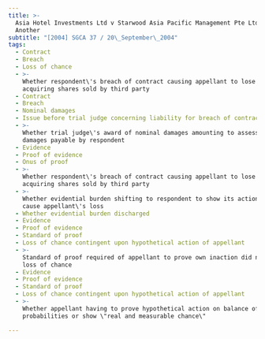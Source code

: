 ```yaml
---
title: >-
  Asia Hotel Investments Ltd v Starwood Asia Pacific Management Pte Ltd and
  Another
subtitle: "[2004] SGCA 37 / 20\_September\_2004"
tags:
  - Contract
  - Breach
  - Loss of chance
  - >-
    Whether respondent\'s breach of contract causing appellant to lose chance in
    acquiring shares sold by third party
  - Contract
  - Breach
  - Nominal damages
  - Issue before trial judge concerning liability for breach of contract
  - >-
    Whether trial judge\'s award of nominal damages amounting to assessment of
    damages payable by respondent
  - Evidence
  - Proof of evidence
  - Onus of proof
  - >-
    Whether respondent\'s breach of contract causing appellant to lose chance in
    acquiring shares sold by third party
  - >-
    Whether evidential burden shifting to respondent to show its actions did not
    cause appellant\'s loss
  - Whether evidential burden discharged
  - Evidence
  - Proof of evidence
  - Standard of proof
  - Loss of chance contingent upon hypothetical action of appellant
  - >-
    Standard of proof required of appellant to prove own inaction did not cause
    loss of chance
  - Evidence
  - Proof of evidence
  - Standard of proof
  - Loss of chance contingent upon hypothetical action of appellant
  - >-
    Whether appellant having to prove hypothetical action on balance of
    probabilities or show \"real and measurable chance\"

---
```


